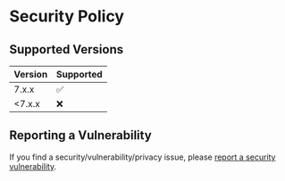 # Security Policy

## Supported Versions

| Version | Supported          |
| ------- | ------------------ |
| 7.x.x   | :white_check_mark: |
| <7.x.x  | :x:                |

## Reporting a Vulnerability

If you find a security/vulnerability/privacy issue, please [report a security vulnerability](https://github.com/seDirector/App/security/advisories/new).